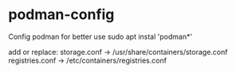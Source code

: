 # podman-config
Config podman for better use
sudo apt instal 'podman*'

add or replace:
storage.conf      -> /usr/share/containers/storage.conf
registries.conf   -> /etc/containers/registries.conf

